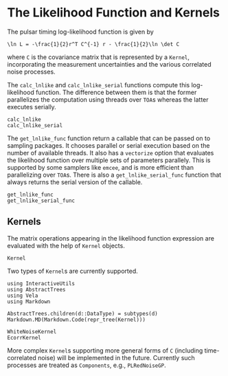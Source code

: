 # The Likelihood Function and Kernels

The pulsar timing log-likelihood function is given by 

``\ln L = -\frac{1}{2}r^T C^{-1} r - \frac{1}{2}\ln \det C``

where `C` is the covariance matrix that is represented by a `Kernel`, incorporating the measurement 
uncertainties and the various correlated noise processes.

The `calc_lnlike` and `calc_lnlike_serial` functions compute this log-likelihood function. The difference
between them is that the former parallelizes the computation using threads over `TOA`s whereas the latter 
executes serially. 
```@docs
calc_lnlike
calc_lnlike_serial
```

The `get_lnlike_func` function return a callable that can be passed on to sampling packages.
It chooses parallel or serial execution based on the number of available threads. It also has a
`vectorize` option that evaluates the likelihood function over multiple sets of parameters parallely.
This is supported by some samplers like `emcee`, and is more efficient than parallelizing over `TOA`s.
There is also a `get_lnlike_serial_func` function that always returns the serial version of the callable.
```@docs
get_lnlike_func
get_lnlike_serial_func
```

## Kernels
The matrix operations appearing in the likelihood function expression are evaluated with
the help of `Kernel` objects.
```@docs
Kernel
```

Two types of `Kernel`s are currently supported.
```@eval
using InteractiveUtils
using AbstractTrees
using Vela
using Markdown

AbstractTrees.children(d::DataType) = subtypes(d)
Markdown.MD(Markdown.Code(repr_tree(Kernel)))
```

```@docs
WhiteNoiseKernel
EcorrKernel
```

More complex `Kernel`s supporting more general forms of ``C`` (including time-correlated noise) will be 
implemented in the future. Currently such processes are treated as `Components`, e.g., `PLRedNoiseGP`.